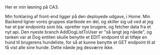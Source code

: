 Her er min løsning på CA3. 

Min forklaring af front-end ligger på den deployede udgave, i Home. 
Min Backend ligner vores gruppes startkode en del, og skiller sig ud ved at jeg har et par endpoints som bla. opretter nye brugere, og fetcher data fra et nyt api.
Den nyeste branch AddDogListToUser er "så langt jeg nåede", og tanken var at Dog entiten skulle benytte et EDIT endpoint til at tilføje en hund til brugerens hundeliste, for så at kunne benytte et GET endpoint til at få vist alle sine hunde. Dette nåede jeg desværre ikke. 
